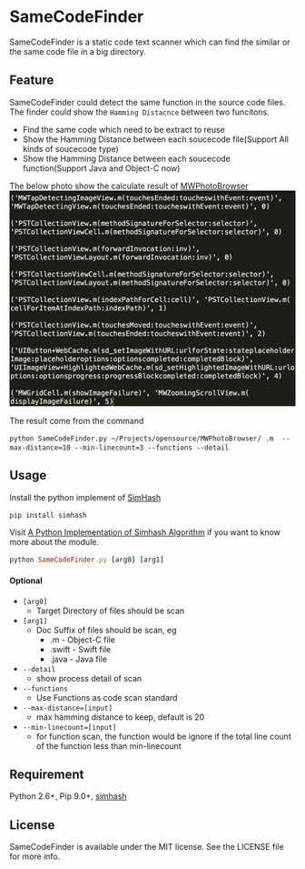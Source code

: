 # SameCodeFinder

SameCodeFinder is a static code text scanner which can find the similar or the same code file in a big directory.

## Feature

SameCodeFinder could detect the same function in the source code files. The finder could show the `Hamming Distacnce` between two funcitons.

* Find the same code which need to be extract to reuse
* Show the Hamming Distance between each soucecode file(Support All kinds of soucecode type)
* Show the Hamming Distance between each soucecode function(Support Java and Object-C now) 

The below photo show the calculate result of [MWPhotoBrowser](https://github.com/mwaterfall/MWPhotoBrowser)
![Scan result of MWPhotoBrowser](./scan_rst_mwphotobrowser.png)

The result come from the command
```
python SameCodeFinder.py ~/Projects/opensource/MWPhotoBrowser/ .m  --max-distance=10 --min-linecount=3 --functions --detail
```

## Usage

Install the python implement of [SimHash](https://github.com/leonsunliang/simhash)

``` Ruby
pip install simhash
```

Visit [A Python Implementation of Simhash Algorithm](http://leons.im/posts/a-python-implementation-of-simhash-algorithm/) if you want to know more about the module.

``` Ruby
python SameCodeFinder.py [arg0] [arg1] 
```

#### Optional
* ```[arg0]```
	* Target Directory of files should be scan
* ```[arg1]```
	* Doc Suffix of files should be scan, eg
		* .m     - Object-C file 
		* .swift - Swift file
		* .java  - Java file
* ```--detail```         
	* show process detail of scan
* ```--functions```          
	* Use Functions as code scan standard
* ```--max-distance=[input]``` 
	* max hamming distance to keep, default is 20
* ```--min-linecount=[input]```
	* for function scan, the function would be ignore if the total line count of the function less than min-linecount
	

## Requirement

Python 2.6+, Pip 9.0+, [simhash](https://github.com/leonsunliang/simhash)

## License

SameCodeFinder is available under the MIT license. See the LICENSE file for more info.